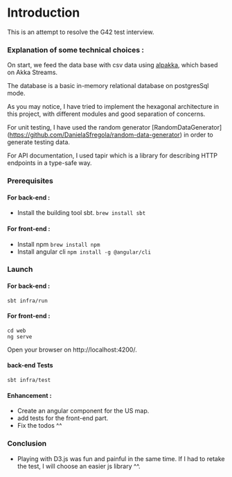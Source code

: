 # Introduction 

This is an attempt to resolve the G42 test interview.

### Explanation of some technical choices : 

On start, we feed the data base with csv data using [alpakka](https://doc.akka.io/docs/alpakka/current/), which based on Akka Streams. 

The database is a basic in-memory relational database on postgresSql mode. 

As you may notice, I have tried to implement the hexagonal architecture in this project, with different modules and good separation of concerns.
  
For unit testing, I have used the random generator [RandomDataGenerator] (https://github.com/DanielaSfregola/random-data-generator) in order to generate testing data.

For API documentation, I used tapir which is a library for describing HTTP endpoints in a type-safe way.

### Prerequisites
#### For back-end : 
* Install the building tool sbt. 
`brew install sbt`

#### For front-end :
* Install npm 
`brew install npm`
* Install angular cli
`npm install -g @angular/cli`
### Launch
#### For back-end :
`sbt infra/run`
#### For front-end :
`cd web`  
`ng serve`

Open your browser on http://localhost:4200/. 

#### back-end Tests
`sbt infra/test`

#### Enhancement :
* Create an angular component for the US map.
* add tests for the front-end part.
* Fix the todos ^^

### Conclusion

* Playing with D3.js was fun and painful in the same time. If I had to retake the test, I will choose an easier js library ^^.
